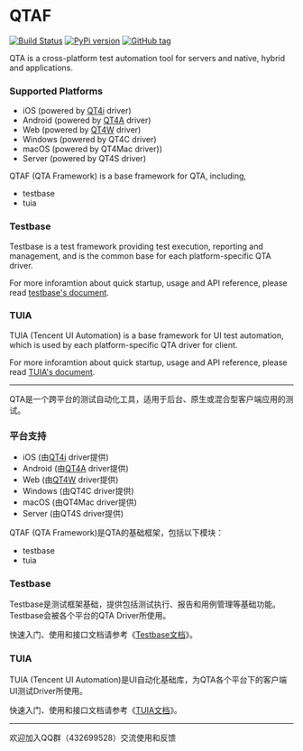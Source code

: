 # QTAF

[![Build Status](https://travis-ci.org/Tencent/QTAF.svg?branch=master)](https://travis-ci.org/Tencent/QTAF)
[![PyPi version](https://img.shields.io/pypi/v/qtaf.svg)](https://pypi.python.org/pypi/qtaf/)
[![GitHub tag](https://img.shields.io/github/tag/Tencent/QTAF.svg)](https://GitHub.com/Tencent/QTAF/tags/)

QTA is a cross-platform test automation tool for servers and native, hybrid and applications.

### Supported Platforms

* iOS (powered by [QT4i](https://github.com/tencent/QT4i) driver)
* Android (powered by [QT4A](https://github.com/tencent/QT4A) driver)
* Web (powered by [QT4W](https://github.com/tencent/QT4W) driver)
* Windows (powered by QT4C driver)
* macOS (powered by QT4Mac driver))
* Server (powered by QT4S driver)

QTAF (QTA Framework) is a base framework for QTA, including,

* testbase
* tuia

### Testbase

Testbase is a test framework providing test execution, reporting and management, and is the common base for each platform-specific QTA driver.

For more inforamtion about quick startup, usage and API reference, please read [testbase's document](http://qta-testbase.readthedocs.io/zh/latest/).


### TUIA

TUIA (Tencent UI Automation) is a base framework for UI test automation, which is used by each platform-specific QTA driver for client.

For more inforamtion about quick startup, usage and API reference, please read [TUIA's document](http://qta-tuia.readthedocs.io/zh/latest/).


------------------------------

QTA是一个跨平台的测试自动化工具，适用于后台、原生或混合型客户端应用的测试。

### 平台支持

* iOS (由[QT4i](https://github.com/tencent/QT4i) driver提供)
* Android (由[QT4A](https://github.com/tencent/QT4A) driver提供)
* Web (由[QT4W](https://github.com/tencent/QT4W) driver提供)
* Windows (由QT4C driver提供)
* macOS (由QT4Mac driver提供)
* Server (由QT4S driver提供)


QTAF (QTA Framework)是QTA的基础框架，包括以下模块：

* testbase
* tuia

### Testbase

Testbase是测试框架基础，提供包括测试执行、报告和用例管理等基础功能。Testbase会被各个平台的QTA Driver所使用。

快速入门、使用和接口文档请参考《[Testbase文档](http://qta-testbase.readthedocs.io/zh/latest/)》。


### TUIA

TUIA (Tencent UI Automation)是UI自动化基础库，为QTA各个平台下的客户端UI测试Driver所使用。

快速入门、使用和接口文档请参考《[TUIA文档](http://qta-tuia.readthedocs.io/zh/latest/index.html)》。

------------------------------

欢迎加入QQ群（432699528）交流使用和反馈
